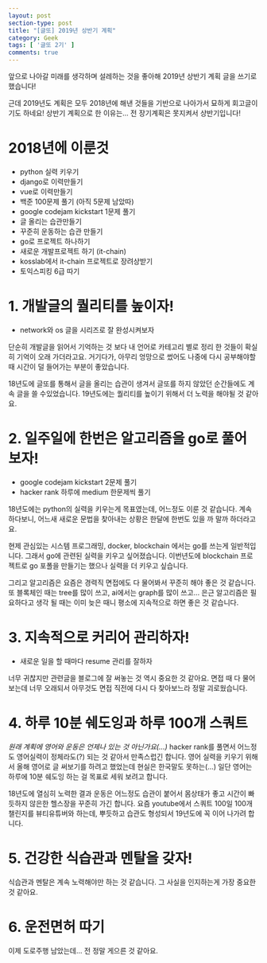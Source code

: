 ```yaml
---
layout: post
section-type: post
title: "[글또] 2019년 상반기 계획"
category: Geek
tags: [ '글또 2기' ]
comments: true
---
```


앞으로 나아갈 미래를 생각하며 설레하는 것을 좋아해 2019년 상반기 계획 글을 쓰기로 했습니다!

근데 2019년도 계획은 모두 2018년에 해낸 것들을 기반으로 나아가서 묘하게 회고글이기도 하네요!
상반기 계획으로 한 이유는... 전 장기계획은 못지켜서 상반기입니다!


# 2018년에 이룬것

- python 실력 키우기
- django로 이력만들기
- vue로 이력만들기
- 백준 100문제 풀기 (아직 5문제 남았따)
- google codejam kickstart 1문제 풀기
- 글 올리는 습관만들기
- 꾸준히 운동하는 습관 만들기
- go로 프로젝트 하나하기
- 새로운 개발프로젝트 하기 (it-chain)
- kosslab에서 it-chain 프로젝트로 장려상받기
- 토익스피킹 6급 따기

# 1. 개발글의 퀄리티를 높이자!
- network와 os 글을 시리즈로 잘 완성시켜보자

단순히 개발글을 읽어서 기억하는 것 보다 내 언어로 카테고리 별로 정리 한 것들이 확실히 기억이 오래 가더라고요.
거기다가, 아무리 엉망으로 썼어도 나중에 다시 공부해야할 때 시간이 덜 들어가는 부분이 좋았습니다.

18년도에 글또를 통해서 글을 올리는 습관이 생겨서 글또를 하지 않았던 순간들에도 계속 글을 쓸 수있었습니다.
19년도에는 퀄리티를 높이기 위해서 더 노력을 해야될 것 같아요.


# 2. 일주일에 한번은 알고리즘을 go로 풀어보자!
- google codejam kickstart 2문제 풀기
- hacker rank 하루에 medium 한문제씩 풀기

18년도에는 python의 실력을 키우는게 목표였는데, 어느정도 이룬 것 같습니다.
계속 하다보니, 어느새 새로운 문법을 찾아내는 상황은 한달에 한번도 있을 까 말까 하더라고요.

현제 관심있는 시스템 프로그래밍, docker, blockchain 에서는 go를 쓰는게 일반적입니다. 그래서 go에 관련된 실력을 키우고 싶어졌습니다.
이번년도에 blockchain 프로젝트로 go 포폴을 만들기는 했으나 실력을 더 키우고 싶습니다.

그리고 알고리즘은 요즘은 경력직 면접에도 다 물어봐서 꾸준히 해야 좋은 것 같습니다.
또 블록체인 때는 tree를 많이 쓰고, ai에서는 graph를 많이 쓰고...
은근 알고리즘은 필요하다고 생각 될 때는 이미 늦은 때니 평소에 지속적으로 하면 좋은 것 같습니다.


# 3. 지속적으로 커리어 관리하자!
- 새로운 일을 할 때마다 resume 관리를 잘하자

너무 귀찮지만 관련글을 블로그에 잘 써놓는 것 역시 중요한 것 같아요.
면접 때 다 물어보는데 너무 오래되서 아무것도 면접 직전에 다시 다 찾아보느라 정말 괴로웠습니다.


# 4. 하루 10분 쉐도잉과 하루 100개 스쿼트
*원래 계획에 영어와 운동은 언제나 있는 것 아닌가요(...)*
hacker rank를 풀면서 어느정도 영어실력이 정체라도(?) 되는 것 같아서 만족스럽긴 합니다.
영어 실력을 키우기 위해서 올해 영어로 글 써보기를 하려고 했었는데 현실은 한국말도 못하는(...)
일단 영어는 하루에 10분 쉐도잉 하는 걸 목표로 세워 보려고 합니다.

18년도에 열심히 노력한 결과 운동은 어느정도 습관이 붙어서 몸상태가 좋고 시간이 빠듯하지 않은한 헬스장을 꾸준히 가긴 합니다.
요즘 youtube에서 스쿼트 100일 100개 챌린지를 뷰티유튜버와 하는데, 뿌듯하고 습관도 형성되서 19년도에 꼭 이어 나가려 합니다.


# 5. 건강한 식습관과 멘탈을 갖자!
식습관과 멘탈은 계속 노력해야만 하는 것 같습니다. 그 사실을 인지하는게 가장 중요한 것 같아요.


# 6. 운전면허 따기
이제 도로주행 남았는데... 전 정말 게으른 것 같아요.
